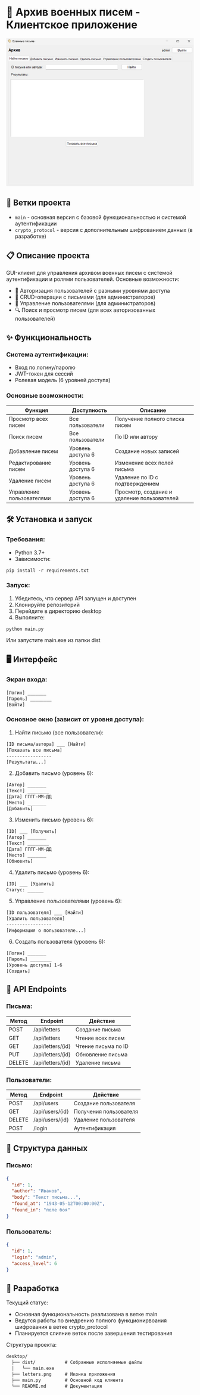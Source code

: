 # 📜 Архив военных писем - Клиентское приложение

![](https://github.com/ZemskovIK/Spectre/blob/63d8776837d40195fdbace67dd7d4310e5f5046a/client/desktop/client.png)


## 🌿 Ветки проекта
- `main` - основная версия с базовой функциональностью и системой аутентификации
- `crypto_protocol` - версия с дополнительным шифрованием данных (в разработке)

## 📋 Описание проекта

GUI-клиент для управления архивом военных писем с системой аутентификации и ролями пользователей. 
Основные возможности:
- 🔐 Авторизация пользователей с разными уровнями доступа
- 📝 CRUD-операции с письмами (для администраторов)
- 👥 Управление пользователями (для администраторов)
- 🔍 Поиск и просмотр писем (для всех авторизованных пользователей)

## ✨ Функциональность

### Система аутентификации:
- Вход по логину/паролю
- JWT-токен для сессий
- Ролевая модель (6 уровней доступа)

### Основные возможности:

| Функция                   | Доступность       | Описание                                    |
|---------------------------|-------------------|---------------------------------------------|
| Просмотр всех писем       | Все пользователи  | Получение полного списка писем              |
| Поиск писем               | Все пользователи  | По ID или автору                            |
| Добавление писем          | Уровень доступа 6 | Создание новых записей                      |
| Редактирование писем      | Уровень доступа 6 | Изменение всех полей письма                 |
| Удаление писем            | Уровень доступа 6 | Удаление по ID с подтверждением             |
| Управление пользователями | Уровень доступа 6 | Просмотр, создание и удаление пользователей |

## 🛠️ Установка и запуск

### Требования:
- Python 3.7+
- Зависимости:

```
pip install -r requirements.txt
```

### Запуск:

1. Убедитесь, что сервер API запущен и доступен
2. Клонируйте репозиторий
3. Перейдите в директорию desktop
4. Выполните:

```
python main.py
```
Или запустите main.exe из папки dist

## 🖥️ Интерфейс

### Экран входа:

```
[Логин] _______
[Пароль] ________
[Войти]
```

### Основное окно (зависит от уровня доступа):

1. Найти письмо (все пользователи):

```
[ID письма/автора] ___ [Найти]
[Показать все письма]
-----------------
[Результаты...]
```

2. Добавить письмо (уровень 6):

```
[Автор] _______
[Текст] ________
[Дата] ГГГГ-ММ-ДД
[Место] _______
[Добавить]
```

3. Изменить письмо (уровень 6):

```
[ID] ___ [Получить]
[Автор] _______
[Текст] ________
[Дата] ГГГГ-ММ-ДД
[Место] _______
[Обновить]
```
4. Удалить письмо (уровень 6):

```
[ID] ___ [Удалить]
Статус: ______
```

5. Управление пользователями (уровень 6):

```
[ID пользователя] ___ [Найти]
[Удалить пользователя]
-----------------
[Информация о пользователе...]
```

6. Создать пользователя (уровень 6):

```
[Логин] _______
[Пароль] ________
[Уровень доступа] 1-6
[Создать]
```

## 🔌 API Endpoints

### Письма:

| Метод	  | Endpoint	          | Действие            |
|----------|----------------------|---------------------|
| POST	  | /api/letters	       | Создание письма     |
| GET	     | /api/letters	       | Чтение всех писем   |
| GET	     | /api/letters/{id}	 | Чтение письма по ID |
| PUT	     | /api/letters/{id}	 | Обновление письма   |
| DELETE   | /api/letters/{id}    | Удаление письма     |

### Пользователи:

| Метод	  | Endpoint	        | Действие               |
|----------|--------------------|------------------------|
| POST	  | /api/users	        | Создание пользователя  |
| GET	     | /api/users/{id}	  | Получения пользователя |
| DELETE	  | /api/users/{id}	  | Удаление пользователя  |
| POST     | /login             | Аутентификация         |

## 📂 Структура данных

### Письмо:

```json
{
  "id": 1,
  "author": "Иванов",
  "body": "Текст письма...",
  "found_at": "1943-05-12T00:00:00Z",
  "found_in": "поле боя"
}
```

### Пользователь:

```json
{
  "id": 1,
  "login": "admin",
  "access_level": 6
}
```

## 🚧 Разработка

Текущий статус:
- Основная функциональность реализована в ветке main
- Ведутся работы по внедрению полного функционирвоания шифрования в ветке crypto_protocol
- Планируется слияние веток после завершения тестирования

Структура проекта:
```
desktop/
  ├── dist/           # Собранные исполняемые файлы
  │   └── main.exe
  ├── letters.png     # Иконка приложения
  ├── main.py         # Основной код клиента
  └── README.md       # Документация
```
